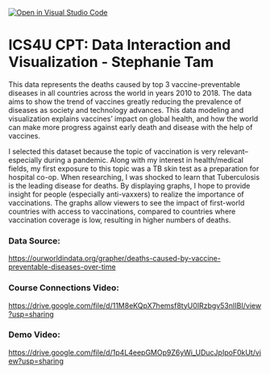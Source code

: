[![Open in Visual Studio Code](https://classroom.github.com/assets/open-in-vscode-c66648af7eb3fe8bc4f294546bfd86ef473780cde1dea487d3c4ff354943c9ae.svg)](https://classroom.github.com/online_ide?assignment_repo_id=9659024&assignment_repo_type=AssignmentRepo)
# ICS4U CPT: Data Interaction and Visualization - Stephanie Tam

This data represents the deaths caused by top 3 vaccine-preventable diseases in all countries across the world in years 2010 to 2018. The data aims to show the trend of vaccines greatly reducing the prevalence of diseases as society and technology advances. This data modeling and visualization explains vaccines’ impact on global health, and how the world can make more progress against early death and disease with the help of vaccines.

I selected this dataset because the topic of vaccination is very relevant–especially during a pandemic. Along with my interest in health/medical fields, my first exposure to this topic was a TB skin test as a preparation for hospital co-op. When researching, I was shocked to learn that Tuberculosis is the leading disease for deaths. By displaying graphs, I hope to provide insight for people (especially anti-vaxxers) to realize the importance of vaccinations. The graphs allow viewers to see the impact of first-world countries with access to vaccinations, compared to countries where vaccination coverage is low, resulting in higher numbers of deaths. 

### Data Source: 
https://ourworldindata.org/grapher/deaths-caused-by-vaccine-preventable-diseases-over-time 

### Course Connections Video:
https://drive.google.com/file/d/11M8eKQpX7hemsf8tyU0IRzbgv53nIIBI/view?usp=sharing 

### Demo Video:
https://drive.google.com/file/d/1p4L4eepGMOp9Z6yWi_UDucJpIpoF0kUt/view?usp=sharing 